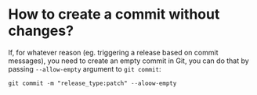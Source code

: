 # How to create a commit without changes?

If, for whatever reason (eg. triggering a release based on commit messages), you need to create an empty commit in Git, you can do that by passing `--allow-empty` argument to `git commit`:

```
git commit -m "release_type:patch" --aloow-empty
```
